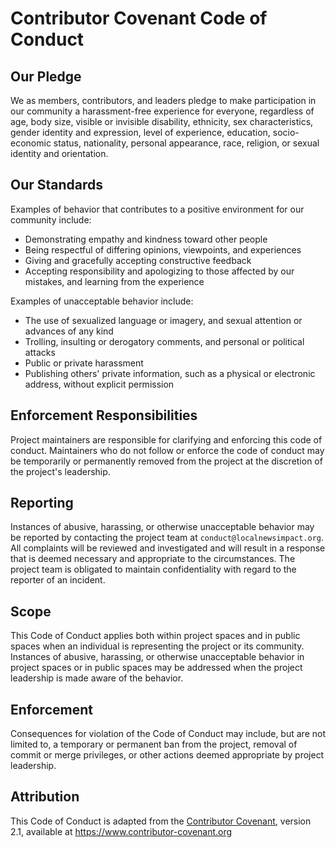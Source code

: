 # Contributor Covenant Code of Conduct

## Our Pledge

We as members, contributors, and leaders pledge to make participation in our
community a harassment-free experience for everyone, regardless of age,
body size, visible or invisible disability, ethnicity, sex characteristics,
gender identity and expression, level of experience, education, socio-
economic status, nationality, personal appearance, race, religion, or
sexual identity and orientation.

## Our Standards

Examples of behavior that contributes to a positive environment for our
community include:

- Demonstrating empathy and kindness toward other people
- Being respectful of differing opinions, viewpoints, and experiences
- Giving and gracefully accepting constructive feedback
- Accepting responsibility and apologizing to those affected by our
  mistakes, and learning from the experience

Examples of unacceptable behavior include:

- The use of sexualized language or imagery, and sexual attention or
  advances of any kind
- Trolling, insulting or derogatory comments, and personal or political
  attacks
- Public or private harassment
- Publishing others' private information, such as a physical or
  electronic address, without explicit permission

## Enforcement Responsibilities

Project maintainers are responsible for clarifying and enforcing this
code of conduct.  Maintainers who do not follow or enforce the code of
conduct may be temporarily or permanently removed from the project at the
discretion of the project's leadership.

## Reporting

Instances of abusive, harassing, or otherwise unacceptable behavior may
be reported by contacting the project team at
`conduct@localnewsimpact.org`. All complaints will be reviewed and
investigated and will result in a response that is deemed necessary and
appropriate to the circumstances. The project team is obligated to
maintain confidentiality with regard to the reporter of an incident.

## Scope

This Code of Conduct applies both within project spaces and in public
spaces when an individual is representing the project or its community.
Instances of abusive, harassing, or otherwise unacceptable behavior in
project spaces or in public spaces may be addressed when the project
leadership is made aware of the behavior.

## Enforcement

Consequences for violation of the Code of Conduct may include, but are
not limited to, a temporary or permanent ban from the project, removal
of commit or merge privileges, or other actions deemed appropriate by
project leadership.

## Attribution

This Code of Conduct is adapted from the [Contributor Covenant][homepage],
version 2.1, available at https://www.contributor-covenant.org

[homepage]: https://www.contributor-covenant.org
